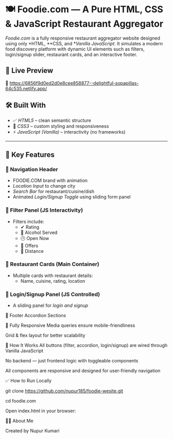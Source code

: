 # 🍽 Foodie.com — A Pure HTML, CSS & JavaScript Restaurant Aggregator

*Foodie.com* is a fully responsive restaurant aggregator website designed using only *HTML, **CSS, and **Vanilla JavaScript*. It simulates a modern food discovery platform with dynamic UI elements such as filters, login/signup slider, restaurant cards, and an interactive footer.

## 🚀 Live Preview

📌 https://6856f9d0ed2d0e8cee858877--delightful-sopapillas-64c535.netlify.app/

## 🛠 Built With

- ✅ *HTML5* – clean semantic structure
- 🎨 *CSS3* – custom styling and responsiveness
- ⚡ *JavaScript (Vanilla)* – interactivity (no frameworks)

---

## 🧩 Key Features

### 🧭 Navigation Header

- FOODIE.COM brand with animation
- *Location Input* to change city
- *Search Bar* for restaurant/cuisine/dish
- Animated *Login/Signup Toggle* using sliding form panel

### 🧰 Filter Panel (JS Interactivity)

- Filters include:
  - ✔ Rating
  - 🍷 Alcohol Served
  - 🕒 Open Now
  - 🎁 Offers
  - 📍 Distance

### 🧾 Restaurant Cards (Main Container)

- Multiple cards with restaurant details:
  - Name, cuisine, rating, location

### 🔐 Login/Signup Panel (JS Controlled)

- A sliding panel for *login and signup*
 
📂 Footer Accordion 
Sections

📱 Fully Responsive
Media queries ensure mobile-friendliness

Grid & flex layout for better scalability

🧠 How It Works
All buttons (filter, accordion, login/signup) are wired through Vanilla JavaScript

No backend — just frontend logic with toggleable components

All components are responsive and designed for user-friendly navigation

✅ How to Run Locally

git clone https://github.com/nupur185/foodie-wesite.git

cd foodie.com

Open index.html in your browser:

🙋‍♀ About Me

Created by Nupur Kumari
